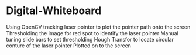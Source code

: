 # Digital-Whiteboard
Using OpenCV tracking laser pointer to plot the pointer path onto the screen
Thresholding the image for red spot to identify the laser pointer
Manual tuning slide bars to set thresholding
Hough Transfor to locate circular conture of the laser pointer
Plotted on to the screen
